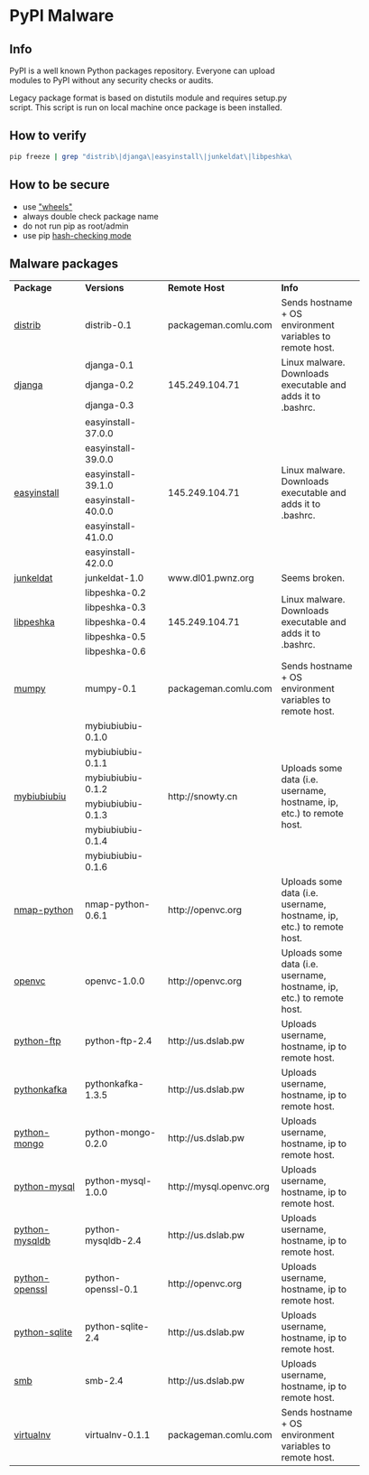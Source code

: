 # PyPI Malware

## Info
PyPI is a well known Python packages repository. 
Everyone can upload modules to PyPI without any security checks or audits.

Legacy package format is based on distutils module and requires setup.py script.
This script is run on local machine once package is been installed.

## How to verify
```bash
pip freeze | grep "distrib\|djanga\|easyinstall\|junkeldat\|libpeshka\|mumpy\|mybiubiubiu\|nmap-python\|openvc\|python-ftp\|pythonkafka\|python-mongo\|python-mysql\|python-mysqldb\|python-openssl\|python-sqlite\|smb\|virtualnv"
```

## How to be secure
* use ["wheels"](https://pythonwheels.com/)
* always double check package name
* do not run pip as root/admin
* use pip [hash-checking mode](https://pip.pypa.io/en/stable/reference/pip_install/#hash-checking-mode)

## Malware packages
<table style="width: 700px;">
<tbody>
<tr>
<td style="width: 110px;"><strong>Package</strong></td>
<td style="width: 131px;"><strong>Versions</strong></td>
<td style="width: 27px;"><strong>Remote Host</strong></td>
<td style="width: 131px;"><strong>Info</strong></td>
</tr>
<tr>
<td style="width: 110px;"><a href="https://github.com/rsc-dev/pypi_malware/tree/master/malware/distrib">distrib</a></td>
<td style="width: 131px;">distrib-0.1</td>
<td style="width: 27px;">packageman.comlu.com</td>
<td style="width: 131px;">Sends hostname + OS environment variables to remote host.</td>
</tr>
<tr>
<td style="width: 110px;" rowspan="3"><a href="https://github.com/rsc-dev/pypi_malware/tree/master/malware/djanga">djanga</a></td>
<td style="width: 131px;">djanga-0.1</td>
<td style="width: 27px;" rowspan="3">145.249.104.71</td>
<td style="width: 131px;" rowspan="3">Linux malware. Downloads executable and adds it to .bashrc.</td>
</tr>
<tr>
<td style="width: 131px;">djanga-0.2</td>
</tr>
<tr>
<td style="width: 131px;">djanga-0.3</td>
</tr>
<tr>
<td style="width: 110px;" rowspan="6"><a href="https://github.com/rsc-dev/pypi_malware/tree/master/malware/easyinstall">easyinstall</a></td>
<td style="width: 131px;">easyinstall-37.0.0</td>
<td style="width: 27px;" rowspan="6">145.249.104.71</td>
<td style="width: 131px;" rowspan="6">Linux malware. Downloads executable and adds it to .bashrc.</td>
</tr>
<tr>
<td style="width: 131px;">easyinstall-39.0.0</td>
</tr>
<tr>
<td style="width: 131px;">easyinstall-39.1.0</td>
</tr>
<tr>
<td style="width: 131px;">easyinstall-40.0.0</td>
</tr>
<tr>
<td style="width: 131px;">easyinstall-41.0.0</td>
</tr>
<tr>
<td style="width: 131px;">easyinstall-42.0.0</td>
</tr>
<tr>
<td style="width: 110px;"><a href="https://github.com/rsc-dev/pypi_malware/tree/master/malware/junkeldat">junkeldat</a></td>
<td style="width: 131px;">junkeldat-1.0</td>
<td style="width: 27px;">www.dl01.pwnz.org</td>
<td style="width: 131px;">Seems broken.</td>
</tr>
<tr>
<td style="width: 110px;" rowspan="5"><a href="https://github.com/rsc-dev/pypi_malware/tree/master/malware/libpeshka">libpeshka</a></td>
<td style="width: 131px;">libpeshka-0.2</td>
<td style="width: 27px;" rowspan="5">145.249.104.71</td>
<td style="width: 131px;" rowspan="5">Linux malware. Downloads executable and adds it to .bashrc.</td>
</tr>
<tr>
<td style="width: 131px;">libpeshka-0.3</td>
</tr>
<tr>
<td style="width: 131px;">libpeshka-0.4</td>
</tr>
<tr>
<td style="width: 131px;">libpeshka-0.5</td>
</tr>
<tr>
<td style="width: 131px;">libpeshka-0.6</td>
</tr>
<tr>
<td style="width: 110px;"><a href="https://github.com/rsc-dev/pypi_malware/tree/master/malware/mumpy">mumpy</a></td>
<td style="width: 131px;">mumpy-0.1</td>
<td style="width: 27px;">packageman.comlu.com</td>
<td style="width: 131px;">Sends hostname + OS environment variables to remote host.</td>
</tr>
<tr>
<td style="width: 110px;" rowspan="6"><a href="https://github.com/rsc-dev/pypi_malware/tree/master/malware/mybiubiubiu">mybiubiubiu</a></td>
<td style="width: 131px;">mybiubiubiu-0.1.0</td>
<td style="width: 27px;" rowspan="6">http://snowty.cn</td>
<td style="width: 131px;" rowspan="6">Uploads some data (i.e. username, hostname, ip, etc.) to remote host.</td>
</tr>
<tr>
<td style="width: 131px;">mybiubiubiu-0.1.1</td>
</tr>
<tr>
<td style="width: 131px;">mybiubiubiu-0.1.2</td>
</tr>
<tr>
<td style="width: 131px;">mybiubiubiu-0.1.3</td>
</tr>
<tr>
<td style="width: 131px;">mybiubiubiu-0.1.4</td>
</tr>
<tr>
<td style="width: 131px;">mybiubiubiu-0.1.6</td>
</tr>
<tr>
<td style="width: 110px;"><a href="https://github.com/rsc-dev/pypi_malware/tree/master/malware/nmap-python">nmap-python</a></td>
<td style="width: 131px;">nmap-python-0.6.1</td>
<td style="width: 27px;">http://openvc.org</td>
<td style="width: 131px;">Uploads some data (i.e. username, hostname, ip, etc.) to remote host.</td>
</tr>
<tr>
<td style="width: 110px;"><a href="https://github.com/rsc-dev/pypi_malware/tree/master/malware/openvc">openvc</a></td>
<td style="width: 131px;">openvc-1.0.0</td>
<td style="width: 27px;">http://openvc.org</td>
<td style="width: 131px;">Uploads some data (i.e. username, hostname, ip, etc.) to remote host.</td>
</tr>
<tr>
<td style="width: 110px;"><a href="https://github.com/rsc-dev/pypi_malware/tree/master/malware/python-ftp">python-ftp</a></td>
<td style="width: 131px;">python-ftp-2.4</td>
<td style="width: 27px;">http://us.dslab.pw</td>
<td style="width: 131px;">Uploads username, hostname, ip to remote host.</td>
</tr>
<tr>
<td style="width: 110px;"><a href="https://github.com/rsc-dev/pypi_malware/tree/master/malware/pythonkafka">pythonkafka</a></td>
<td style="width: 131px;">pythonkafka-1.3.5</td>
<td style="width: 27px;">http://us.dslab.pw</td>
<td style="width: 131px;">Uploads username, hostname, ip to remote host.</td>
</tr>
<tr>
<td style="width: 110px;"><a href="https://github.com/rsc-dev/pypi_malware/tree/master/malware/python-mongo">python-mongo</a></td>
<td style="width: 131px;">python-mongo-0.2.0</td>
<td style="width: 27px;">http://us.dslab.pw</td>
<td style="width: 131px;">Uploads username, hostname, ip to remote host.</td>
</tr>
<tr>
<td style="width: 110px;"><a href="https://github.com/rsc-dev/pypi_malware/tree/master/malware/python-mysql">python-mysql</a></td>
<td style="width: 131px;">python-mysql-1.0.0</td>
<td style="width: 27px;">http://mysql.openvc.org</td>
<td style="width: 131px;">Uploads username, hostname, ip to remote host.</td>
</tr>
<tr>
<td style="width: 110px;"><a href="https://github.com/rsc-dev/pypi_malware/tree/master/malware/python-mysqldb">python-mysqldb</a></td>
<td style="width: 131px;">python-mysqldb-2.4</td>
<td style="width: 27px;">http://us.dslab.pw</td>
<td style="width: 131px;">Uploads username, hostname, ip to remote host.</td>
</tr>
<tr>
<td style="width: 110px;"><a href="https://github.com/rsc-dev/pypi_malware/tree/master/malware/python-openssl">python-openssl</a></td>
<td style="width: 131px;">python-openssl-0.1</td>
<td style="width: 27px;">http://openvc.org</td>
<td style="width: 131px;">Uploads username, hostname, ip to remote host.</td>
</tr>
<tr>
<td style="width: 110px;"><a href="https://github.com/rsc-dev/pypi_malware/tree/master/malware/python-sqlite">python-sqlite</a></td>
<td style="width: 131px;">python-sqlite-2.4</td>
<td style="width: 27px;">http://us.dslab.pw</td>
<td style="width: 131px;">Uploads username, hostname, ip to remote host.</td>
</tr>
<tr>
<td style="width: 110px;"><a href="https://github.com/rsc-dev/pypi_malware/tree/master/malware/smb">smb</a></td>
<td style="width: 131px;">smb-2.4</td>
<td style="width: 27px;">http://us.dslab.pw</td>
<td style="width: 131px;">Uploads username, hostname, ip to remote host.</td>
</tr>
<tr>
<td style="width: 110px;"><a href="https://github.com/rsc-dev/pypi_malware/tree/master/malware/virtualnv">virtualnv</a></td>
<td style="width: 131px;">virtualnv-0.1.1</td>
<td style="width: 27px;">packageman.comlu.com</td>
<td style="width: 131px;">Sends hostname + OS environment variables to remote host.</td>
</tr>
</tbody>
</table>
